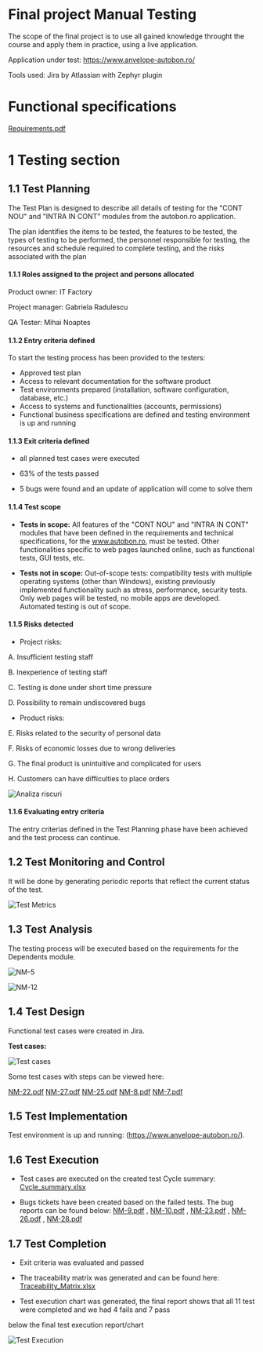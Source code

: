 # Final project Manual Testing

The scope of the final project is to use all gained knowledge throught the course and apply them in practice, using a live application. 

Application under test: https://www.anvelope-autobon.ro/


Tools used: Jira by Atlassian with Zephyr plugin

# Functional specifications

[Requirements.pdf](https://github.com/mn8375/Final_project_Manual_Testing/files/12846513/Requirements.pdf)


# 1 Testing section

## 1.1 Test Planning

The Test Plan is designed to describe all details of testing for the "CONT NOU" and "INTRA IN CONT" modules from the autobon.ro application. 

The plan identifies the items to be tested, the features to be tested, the types of testing to be performed, the personnel responsible for testing, the resources and schedule required to complete testing, and the risks associated with the plan

#### 1.1.1 Roles assigned to the project and persons allocated

Product owner: IT Factory

Project manager: Gabriela Radulescu

QA Tester: Mihai Noaptes

#### 1.1.2 Entry criteria defined
To start the testing process has been provided to the testers: 
* Approved test plan 
* Access to relevant documentation for the software product 
* Test environments prepared (installation, software configuration, database, etc.)
* Access to systems and functionalities (accounts, permissions) 
* Functional business specifications are defined and testing environment is up and running

#### 1.1.3 Exit criteria defined

* all planned test cases were executed

* 63% of the tests passed

* 5 bugs were found and an update of application will come to solve them



#### 1.1.4 Test scope

* __Tests in scope:__ All features of the "CONT NOU" and "INTRA IN CONT" modules that have been defined in the requirements and technical specifications, for the www.autobon.ro, must be tested. Other functionalities specific to web pages launched online, such as functional tests, GUI tests, etc.
  
* __Tests not in scope:__ Out-of-scope tests: compatibility tests with multiple operating systems (other than Windows), existing previously implemented functionality such as stress, performance, security tests. Only web pages will be tested, no mobile apps are developed. Automated testing is out of scope.


#### 1.1.5 Risks detected

* Project risks:
  
A. Insufficient testing staff

B. Inexperience of testing staff	

C. Testing is done under short time pressure	

D. Possibility to remain undiscovered bugs

* Product risks:
  
E. Risks related to the security of personal data

F. Risks of economic losses due to wrong deliveries			

G. The final product is unintuitive and complicated for users		

H. Customers can have difficulties to place orders

![Analiza riscuri](https://github.com/mn8375/Final_project_Manual_Testing/assets/130221800/730d5716-21fe-4e80-a225-6b3b611afdca)

#### 1.1.6 Evaluating entry criteria

The entry criterias defined in the Test Planning phase have been achieved and the test process can continue. 

## 1.2 Test Monitoring and Control

It will be done by generating periodic reports that reflect the current status of the test.

![Test Metrics](https://github.com/mn8375/Final_project_Manual_Testing/assets/130221800/4421ae77-d0e1-4609-a09b-60ab1ab3bbaf)


## 1.3 Test Analysis

The testing process will be executed based on the requirements for the Dependents module. 

![NM-5](https://github.com/mn8375/Final_project_Manual_Testing/assets/130221800/e2c5cb34-c026-4065-bbb2-35b4a28d1640)

![NM-12](https://github.com/mn8375/Final_project_Manual_Testing/assets/130221800/68ab4d39-5d76-464e-af9b-f744cdb49a34)

## 1.4 Test Design

Functional test cases were created in Jira. 

**Test cases:**

![Test cases](https://github.com/mn8375/Final_project_Manual_Testing/assets/130221800/a48a05d6-7a8c-4444-800e-64a676bd6607)


Some test cases with steps can be viewed here: 

[NM-22.pdf](https://github.com/mn8375/Final_project_Manual_Testing/files/12766237/NM-22.pdf)
[NM-27.pdf](https://github.com/mn8375/Final_project_Manual_Testing/files/12766214/NM-27.pdf)
[NM-25.pdf](https://github.com/mn8375/Final_project_Manual_Testing/files/12766213/NM-25.pdf)
[NM-8.pdf](https://github.com/mn8375/Final_project_Manual_Testing/files/12766212/NM-8.pdf)
[NM-7.pdf](https://github.com/mn8375/Final_project_Manual_Testing/files/12766211/NM-7.pdf)

## 1.5 Test Implementation

Test environment is up and running: (https://www.anvelope-autobon.ro/).

## 1.6 Test Execution

* Test cases are executed on the created test Cycle summary: [Cycle_summary.xlsx](https://github.com/mn8375/Final_project_Manual_Testing/files/12728725/Cycle_summary.xlsx)

* Bugs tickets have been created based on the failed tests. The bug reports can be found below:
[NM-9.pdf](https://github.com/mn8375/Final_project_Manual_Testing/files/12728818/NM-9.pdf) ,
[NM-10.pdf](https://github.com/mn8375/Final_project_Manual_Testing/files/12728821/NM-10.pdf) ,
[NM-23.pdf](https://github.com/mn8375/Final_project_Manual_Testing/files/12728824/NM-23.pdf) ,
[NM-26.pdf](https://github.com/mn8375/Final_project_Manual_Testing/files/12728826/NM-26.pdf) ,
[NM-28.pdf](https://github.com/mn8375/Final_project_Manual_Testing/files/12728827/NM-28.pdf)

## 1.7 Test Completion

* Exit criteria was evaluated and passed
* The traceability matrix was generated and can be found here: [Traceability_Matrix.xlsx](https://github.com/mn8375/Final_project_Manual_Testing/files/12728125/Traceability_Matrix.xlsx)

* Test execution chart was generated, the final report shows that all 11 test were completed and we had 4 fails and 7 pass

below the final test execution report/chart

![Test Execution](https://github.com/mn8375/Final_project_Manual_Testing/assets/130221800/7945996c-7bbf-4585-bd98-87963fc25f0c)

